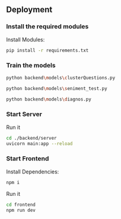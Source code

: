 ## Deployment

### Install the required modules

Install Modules:

```bash
pip install -r requirements.txt
```

### Train the models

```bash
python backend\models\clusterQuestions.py
```
```bash
python backend\models\seniment_test.py
```
```bash
python backend\models\diagnos.py
```

### Start Server

Run it

```bash
cd ./backend/server
uvicorn main:app --reload
```

### Start Frontend

Install Dependencies:

```bash
npm i
```

Run it

```bash
cd frontend
npm run dev
```
